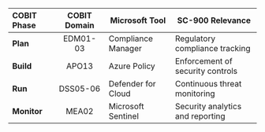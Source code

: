 | COBIT Phase  | COBIT Domain | Microsoft Tool          | SC-900 Relevance                     |
|:-------------|:------------:|-------------------------|--------------------------------------|
| **Plan**     | EDM01-03     | Compliance Manager      | Regulatory compliance tracking       |
| **Build**    | APO13        | Azure Policy            | Enforcement of security controls     |
| **Run**      | DSS05-06     | Defender for Cloud      | Continuous threat monitoring         |
| **Monitor**  | MEA02        | Microsoft Sentinel      | Security analytics and reporting     |